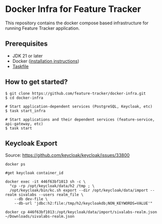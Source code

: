 # Docker Infra for Feature Tracker
This repository contains the docker compose based infrastructure for running Feature Tracker application.

## Prerequisites
* JDK 21 or later
* Docker ([installation instructions](https://docs.docker.com/engine/install/))
* [Taskfile](https://taskfile.dev/)

## How to get started?

```shell
$ git clone https://github.com/feature-tracker/docker-infra.git
$ cd docker-infra

# Start application-dependent services (PostgreSQL, Keycloak, etc)
$ task start_infra

# Start applications and their dependent services (feature-service, api-gateway, etc)
$ task start
```

## Keycloak Export

Source: https://github.com/keycloak/keycloak/issues/33800

```shell
docker ps

#get keycloak container_id

docker exec -it 446f63bf1013 sh -c \
  "cp -rp /opt/keycloak/data/h2 /tmp ; \
  /opt/keycloak/bin/kc.sh export --dir /opt/keycloak/data/import --realm sivalabs --users realm_file \
    --db dev-file \
    --db-url 'jdbc:h2:file:/tmp/h2/keycloakdb;NON_KEYWORDS=VALUE'"

docker cp 446f63bf1013:/opt/keycloak/data/import/sivalabs-realm.json ~/Downloads/sivalabs-realm.json
```